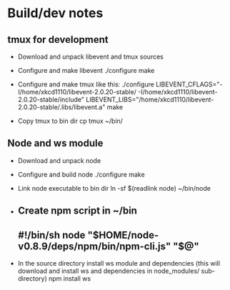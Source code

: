 # Build/dev notes

## tmux for development

- Download and unpack libevent and tmux sources

- Configure and make libevent
    ./configure
    make

- Configure and make tmux like this:
    ./configure LIBEVENT_CFLAGS="-I/home/xkcd1110/libevent-2.0.20-stable/ -I/home/xkcd1110/libevent-2.0.20-stable/include" LIBEVENT_LIBS="/home/xkcd1110/libevent-2.0.20-stable/.libs/libevent.a"
    make

- Copy tmux to bin dir
    cp tmux ~/bin/

## Node and ws module

- Download and unpack node

- Configure and build node
    ./configure
    make

- Link node executable to bin dir
    ln -sf $(readlink node) ~/bin/node

- Create npm script in ~/bin
    --------------------------
    #!/bin/sh
    node "$HOME/node-v0.8.9/deps/npm/bin/npm-cli.js" "$@"
    --------------------------


- In the source directory install ws module and dependencies (this will
  download and install ws and dependencies in node_modules/ sub-directory)
    npm install ws
